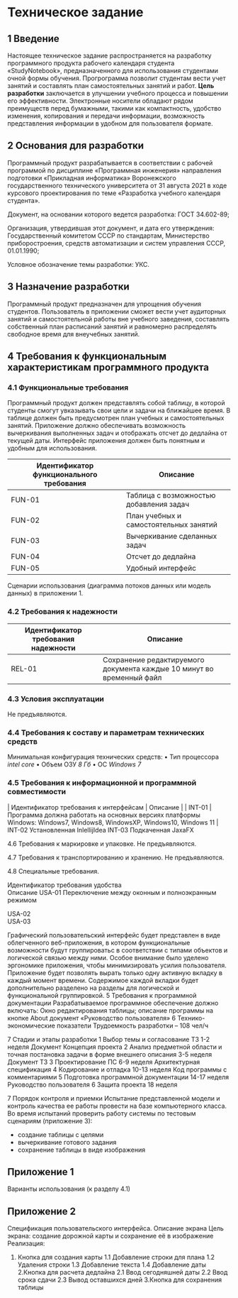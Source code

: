 # Техническое задание
## 1 Введение
Настоящее техническое задание распространяется на разработку программного продукта рабочего календаря студента «StudyNotebook», предназначенного для использования студентами очной формы обучения. Прогрограмма позволит студентам вести учет занятий и составлять план самостоятельных занятий и работ. __Цель разработки__ заключается в улучшении учебного процесса и повышении его эффективности. Электронные носители обладают рядом преимуществ перед бумажными, такими как компактность, удобство изменения, копирования и передачи информации, возможность представления информации в удобном для пользователя формате.
## 2 Основания для разработки
Программный продукт разрабатывается в соответствии с рабочей программой по дисциплине «Программная инженерия» направления подготовки «Прикладная информатика» Воронежского государственного технического университета от 31 августа 2021 в ходе курсового проектирования по теме «Разработка учебного календаря студента». 

Документ, на основании которого ведется разработка: ГОСТ 34.602-89;

Организация, утвердившая этот документ, и дата его утверждения: Государственный комитетом СССР по стандартам, Министерство приборостроения, средств автоматизации и систем управления СССР, 01.01.1990;

Условное обозначение темы разработки: УКС.
## 3 Назначение разработки
Программный продукт предназначен для упрощения обучения студентов. Пользователь в приложении сможет вести учет аудиторных занятий и самостоятельной работы вне учебного заведения,  составлять собственный план расписаний занятий и равномерно распределять свободное время для внеучебных занятий. 
## 4 Требования к функциональным характеристикам программного продукта
### 4.1 Функциональные требования
Программный продукт должен представлять собой таблицу, в которой студенты смогут увказывать свои цели и задачи на ближайшее время. В таблице должен быть предусмотрен план учебных и самостоятельных занятий. Приложение должно обеспечивать возможность вычеркивания выполненных задач и отображать отсчет до дедлайна от текущей даты. Интерфейс приложения должен быть понятным и удобным для использования.

| Идентификатор функционального требования | Описание |
| --- | --- |
| FUN-01 | Таблица с возможностью добавления задач |
| FUN-02 | План учебных и самостоятельных занятий |
| FUN-03 | Вычеркивание сделанных задач |
| FUN-04 | Отсчет до дедлайна |
| FUN-05 | Удобный интерфейс |
Сценарии использования (диаграмма потоков данных или модель данных) в приложении 1.

### 4.2 Требования к надежности

| Идентификатор требования надежности | Описание |
| --- | --- |
| REL-01 | Сохранение редактируемого документа каждые 10 минут во временный файл |

### 4.3 Условия эксплуатации
Не предъявляются.

### 4.4 Требования к составу и параметрам технических средств
Минимальная конфигурация технических средств:
•	Тип процессора 	   _intel core_
•	Объем ОЗУ	 _8 Гб_
•	ОС _Windows 7_

### 4.5 Требования к информационной и программной совместимости

| Идентификатор требования к интерфейсам | Описание |
| INT-01 | Программа должна работать на основных версиях платформы Windows: Windows7, Windows8, WindowsXP, Windows10, Windows 11 |
INT-02	Установленная InlellijIdea
INT-03	Подкаченная JaxaFX

4.6 Требования к маркировке и упаковке.
Не предъявляются.

4.7 Требования к транспортированию и хранению. 
Не предъявляются. 






4.8 Специальные требования. 

Идентификатор требования удобства	
Описание
USA-01	Переключение между оконным и полноэкранным режимом

USA-02	
USA-03	

Графический пользовательский интерфейс будет представлен в виде облегченного веб-приложения, в котором функциональные возможности будут группироватьс в соответствии с типами объектов и логической связью между ними. Особое внимание было уделено эргономике приложения, чтобы минимизировать усилия пользователя. Приложение будет позволять вырать только одну активную вкладку в каждый момент времени. Содержимое каждой вкладки будет дополнительно разделено на разделы для логической и функциональной группировкой. 
5 Требования к программной документации
Разрабатываемое программное обеспечение должно включать:
Окно редактирования таблицы;
описание программы на кнопке About
документ «Руководство пользователя»
6 Технико-экономические показатели
Трудоемкость разработки – 108 чел/ч



7 Стадии и этапы разработки
1	Выбор темы и согласование ТЗ	1-2 неделя	Документ Концепция проекта
2	Анализ предметной области и точная постановка задачи в форме внешнего описания	3-5 неделя	Документ ТЗ
3	Проектирование ПС	6-9 неделя	Архитектурная спецификация
4	Кодирование и отладка	10-13 неделя	Код программы с комментариями
5	Подготовка программной документации	14-17 неделя	Руководство пользователя
6	Защита проекта	18 неделя	

7 Порядок контроля и приемки
Испытание представленной модели и контроль качества ее работы провести на базе компьютерного класса. Во время испытаний проверить работу системы по тестовым сценариям (приложение 3):
- создание таблицы с целями
- вычеркивание готового задания
- сохранение таблицы в виде изображения

## Приложение 1
Варианты использования (к разделу 4.1)
  
## Приложение 2
Спецификация пользовательского интерфейса. 
Описание экранa
Цель экрана: создание дорожной карты и сохранение её в изображение
Реализация:
1.	Кнопка для создания карты
1.1	Добавление строки для плана
1.2	Удаления строки
1.3	Добавление текста 
1.4	Добавление даты
2.Кнопка для расчета дедлайна
	2.1 Ввод сегодняшней даты
	2.2 Ввод срока сдачи
	2.3 Вывод оставшихся дней
3.Кнопка для сохранения таблицы


 


